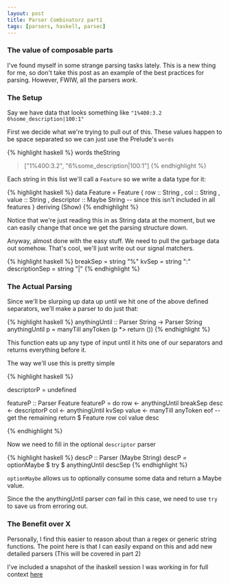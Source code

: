 ```yaml
---
layout: post
title: Parser Combinatorz part1
tags: [parsers, haskell, parsec]
---
```


### The value of composable parts

I've found myself in some strange parsing tasks lately. This is a new thing for
me, so don't take this post as an example of the best practices for parsing.
However, FWIW, all the parsers _work_.

### The Setup

Say we have data that looks something like `"1%400:3.2 6%some_description|100:1"`

First we decide what we're trying to pull out of this. These values happen to
be space separated so we can just use the Prelude's `words`

{% highlight haskell %}
words theString
> ["1%400:3.2", "6%some_description|100:1"]
{% endhighlight %}

Each string in this list we'll call a `Feature` so we write a data type for it:

{% highlight haskell %}
data Feature
  = Feature
  { row        :: String
  , col        :: String
  , value      :: String
  , descriptor :: Maybe String  -- since this isn't included in all features
  } deriving (Show)
{% endhighlight %}

Notice that we're just reading this in as String data at the moment, but we can
easily change that once we get the parsing structure down.

Anyway, almost done with the easy stuff. We need to pull the garbage data out somehow.
That's cool, we'll just write out our signal matchers.

{% highlight haskell %}
breakSep = string "%"
kvSep = string ":"
descriptionSep = string "|"
{% endhighlight %}

### The Actual Parsing

Since we'll be slurping up data up until we hit one of the above defined
separators, we'll make a parser to do just that:

{% highlight haskell %}
anythingUntil :: Parser String -> Parser String
anythingUntil p = manyTill anyToken (p *> return ())
{% endhighlight %}

This function eats up any type of input until it hits one of our separators and
returns everything before it.

The way we'll use this is pretty simple

{% highlight haskell %}

descriptorP = undefined

featureP :: Parser Feature
featureP = do
  row <- anythingUntil breakSep
  desc <- descriptorP
  col <- anythingUntil kvSep
  value <- manyTill anyToken eof -- get the remaining
  return $ Feature row col value desc

{% endhighlight %}

Now we need to fill in the optional `descriptor` parser

{% highlight haskell %}
descP :: Parser (Maybe String)
descP = optionMaybe $ try $ anythingUntil descSep
{% endhighlight %}

`optionMaybe` allows us to optionally consume some data and return a Maybe value.

Since the the anythingUntil parser _can_ fail in this case, we need to use
`try` to save us from erroring out.

### The Benefit over X

Personally, I find this easier to reason about than a regex or generic
string functions. The point here is that I can easily expand on this and add
new detailed parsers (This will be covered in part 2)

I've included a snapshot of the ihaskell session I was working in for full context [here](/slides/features_ipynb.html)

